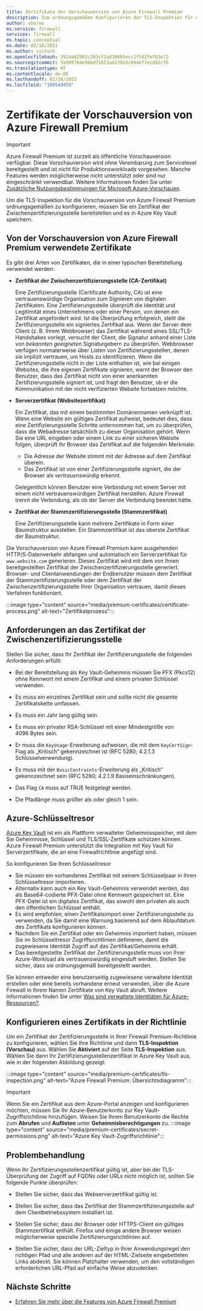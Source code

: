 ```yaml
---
title: Zertifikate der Vorschauversion von Azure Firewall Premium
description: Zum ordnungsgemäßen Konfigurieren der TLS-Inspektion für die Vorschauversion von Azure Firewall Premium müssen Sie Zertifikate von Zwischenzertifizierungsstellen konfigurieren und installieren.
author: vhorne
ms.service: firewall
services: firewall
ms.topic: conceptual
ms.date: 02/16/2021
ms.author: victorh
ms.openlocfilehash: 3914a82903c293cf1a8306b5ecc1f542fef83e72
ms.sourcegitcommit: 5a999764e98bd71653ad12918c09def7ecd92cf6
ms.translationtype: HT
ms.contentlocale: de-DE
ms.lasthandoff: 02/16/2021
ms.locfileid: "100549459"
---
```

# <a name="azure-firewall-premium-preview-certificates"></a>Zertifikate der Vorschauversion von Azure Firewall Premium 

> [!IMPORTANT]
> Azure Firewall Premium ist zurzeit als öffentliche Vorschauversion verfügbar.
> Diese Vorschauversion wird ohne Vereinbarung zum Servicelevel bereitgestellt und ist nicht für Produktionsworkloads vorgesehen. Manche Features werden möglicherweise nicht unterstützt oder sind nur eingeschränkt verwendbar. Weitere Informationen finden Sie unter [Zusätzliche Nutzungsbestimmungen für Microsoft Azure-Vorschauen](https://azure.microsoft.com/support/legal/preview-supplemental-terms/).

 Um die TLS-Inspektion für die Vorschauversion von Azure Firewall Premium ordnungsgemäßen zu konfigurieren, müssen Sie ein Zertifikat der Zwischenzertifizierungsstelle bereitstellen und es in Azure Key Vault speichern.

## <a name="certificates-used-by-azure-firewall-premium-preview"></a>Von der Vorschauversion von Azure Firewall Premium verwendete Zertifikate

Es gibt drei Arten von Zertifikaten, die in einer typischen Bereitstellung verwendet werden:

- **Zertifikat der Zwischenzertifizierungsstelle (CA-Zertifikat)**

   Eine Zertifizierungsstelle (Certificate Authority, CA) ist eine vertrauenswürdige Organisation zum Signieren von digitalen Zertifikaten. Eine Zertifizierungsstelle überprüft die Identität und Legitimität eines Unternehmens oder einer Person, von denen ein Zertifikat angefordert wird. Ist die Überprüfung erfolgreich, stellt die Zertifizierungsstelle ein signiertes Zertifikat aus. Wenn der Server dem Client (z. B. Ihrem Webbrowser) das Zertifikat während eines SSL/TLS-Handshakes vorlegt, versucht der Client, die Signatur anhand einer Liste von *bekannten geeigneten* Signaturgebern zu überprüfen. Webbrowser verfügen normalerweise über Listen von Zertifizierungsstellen, denen sie implizit vertrauen, um Hosts zu identifizieren. Wenn die Zertifizierungsstelle nicht in der Liste enthalten ist, wie bei einigen Websites, die ihre eigenen Zertifikate signieren, warnt der Browser den Benutzer, dass das Zertifikat nicht von einer anerkannten Zertifizierungsstelle signiert ist, und fragt den Benutzer, ob er die Kommunikation mit der nicht verifizierten Website fortsetzen möchte.

- **Serverzertifikat (Websitezertifikat)**

   Ein Zertifikat, das mit einem bestimmten Domänennamen verknüpft ist. Wenn eine Website ein gültiges Zertifikat aufweist, bedeutet dies, dass eine Zertifizierungsstelle Schritte unternommen hat, um zu überprüfen, dass die Webadresse tatsächlich zu dieser Organisation gehört. Wenn Sie eine URL eingeben oder einem Link zu einer sicheren Website folgen, überprüft Ihr Browser das Zertifikat auf die folgenden Merkmale:
   - Die Adresse der Website stimmt mit der Adresse auf dem Zertifikat überein.
   - Das Zertifikat ist von einer Zertifizierungsstelle signiert, die der Browser als *vertrauenswürdig* erkennt.
   
   Gelegentlich können Benutzer eine Verbindung mit einem Server mit einem nicht vertrauenswürdigen Zertifikat herstellen. Azure Firewall trennt die Verbindung, als ob der Server die Verbindung beendet hätte.

- **Zertifikat der Stammzertifizierungsstelle (Stammzertifikat)**

   Eine Zertifizierungsstelle kann mehrere Zertifikate in Form einer Baumstruktur ausstellen. Ein Stammzertifikat ist das oberste Zertifikat der Baumstruktur.

Die Vorschauversion von Azure Firewall Premium kann ausgehenden HTTP/S-Datenverkehr abfangen und automatisch ein Serverzertifikat für `www.website.com` generieren. Dieses Zertifikat wird mit dem von Ihnen bereitgestellten Zertifikat der Zwischenzertifizierungsstelle generiert. Browser- und Clientanwendungen der Endbenutzer müssen dem Zertifikat der Stammzertifizierungsstelle oder dem Zertifikat der Zwischenzertifizierungsstelle Ihrer Organisation vertrauen, damit dieses Verfahren funktioniert. 

:::image type="content" source="media/premium-certificates/certificate-process.png" alt-text="Zertifikatprozess":::

## <a name="intermediate-ca-certificate-requirements"></a>Anforderungen an das Zertifikat der Zwischenzertifizierungsstelle

Stellen Sie sicher, dass Ihr Zertifikat der Zertifizierungsstelle die folgenden Anforderungen erfüllt:

- Bei der Bereitstellung als Key Vault-Geheimnis müssen Sie PFX (Pkcs12) ohne Kennwort mit einem Zertifikat und einem privaten Schlüssel verwenden.

- Es muss ein einzelnes Zertifikat sein und sollte nicht die gesamte Zertifikatskette umfassen.  

- Es muss ein Jahr lang gültig sein.  

- Es muss ein privater RSA-Schlüssel mit einer Mindestgröße von 4096 Bytes sein.  

- Er muss die `KeyUsage`-Erweiterung aufweisen, die mit dem `KeyCertSign`-Flag als „Kritisch“ gekennzeichnet ist (RFC 5280; 4.2.1.3 Schlüsselverwendung).

- Es muss mit der `BasicContraints`-Erweiterung als „Kritisch“ gekennzeichnet sein (RFC 5280; 4.2.1.9 Basiseinschränkungen).  

- Das Flag `CA` muss auf TRUE festgelegt werden.

- Die Pfadlänge muss größer als oder gleich 1 sein.

## <a name="azure-key-vault"></a>Azure-Schlüsseltresor

[Azure Key Vault](../key-vault/general/overview.md) ist ein als Plattform verwalteter Geheimnisspeicher, mit dem Sie Geheimnisse, Schlüssel und TLS/SSL-Zertifikate schützen können. Azure Firewall Premium unterstützt die Integration mit Key Vault für Serverzertifikate, die an eine Firewallrichtlinie angefügt sind.
 
So konfigurieren Sie Ihren Schlüsseltresor

- Sie müssen ein vorhandenes Zertifikat mit seinem Schlüsselpaar in Ihren Schlüsseltresor importieren. 
- Alternativ kann auch ein Key Vault-Geheimnis verwendet werden, das als Base64-codierte PFX-Datei ohne Kennwort gespeichert ist.  Eine PFX-Datei ist ein digitales Zertifikat, das sowohl den privaten als auch den öffentlichen Schlüssel enthält.
- Es wird empfohlen, einen Zertifikatsimport einer Zertifizierungsstelle zu verwenden, da Sie damit eine Warnung basierend auf dem Ablaufdatum des Zertifikats konfigurieren können.
- Nachdem Sie ein Zertifikat oder ein Geheimnis importiert haben, müssen Sie im Schlüsseltresor Zugriffsrichtlinien definieren, damit die zugewiesene Identität Zugriff auf das Zertifikat/Geheimnis erhält.
- Das bereitgestellte Zertifikat der Zertifizierungsstelle muss von Ihrer Azure-Workload als vertrauenswürdig eingestuft werden. Stellen Sie sicher, dass sie ordnungsgemäß bereitgestellt werden.

Sie können entweder eine benutzerseitig zugewiesene verwaltete Identität erstellen oder eine bereits vorhandene erneut verwenden, über die Azure Firewall in Ihrem Namen Zertifikate von Key Vault abruft. Weitere Informationen finden Sie unter [Was sind verwaltete Identitäten für Azure-Ressourcen?](../active-directory/managed-identities-azure-resources/overview.md). 

## <a name="configure-a-certificate-in-your-policy"></a>Konfigurieren eines Zertifikats in der Richtlinie

Um ein Zertifikat der Zertifizierungsstelle in Ihrer Firewall Premium-Richtlinie zu konfigurieren, wählen Sie Ihre Richtlinie und dann **TLS-Inspektion (Vorschau)** aus. Wählen Sie **Aktiviert** auf der Seite **TLS-Inspektion** aus. Wählen Sie dann Ihr Zertifizierungsstellenzertifikat in Azure Key Vault aus, wie in der folgenden Abbildung gezeigt:

:::image type="content" source="media/premium-certificates/tls-inspection.png" alt-text="Azure Firewall Premium: Übersichtsdiagramm":::
 
> [!IMPORTANT]
> Wenn Sie ein Zertifikat aus dem Azure-Portal anzeigen und konfigurieren möchten, müssen Sie Ihr Azure-Benutzerkonto zur Key Vault-Zugriffsrichtlinie hinzufügen. Weisen Sie Ihrem Benutzerkonto die Rechte zum **Abrufen** und **Auflisten** unter **Geheimnisberechtigungen** zu.
   :::image type="content" source="media/premium-certificates/secret-permissions.png" alt-text="Azure Key Vault-Zugriffsrichtlinie":::


## <a name="troubleshooting"></a>Problembehandlung

Wenn Ihr Zertifizierungsstellenzertifikat gültig ist, aber bei der TLS-Überprüfung der Zugriff auf FQDNs oder URLs nicht möglich ist, sollten Sie folgende Punkte überprüfen:

- Stellen Sie sicher, dass das Webserverzertifikat gültig ist.  

- Stellen Sie sicher, dass das Zertifikat der Stammzertifizierungsstelle auf dem Clientbetriebssystem installiert ist.  

- Stellen Sie sicher, dass der Browser oder HTTPS-Client ein gültiges Stammzertifikat enthält. Firefox und einige andere Browser weisen möglicherweise spezielle Zertifizierungsrichtlinien auf.  

- Stellen Sie sicher, dass der URL-Zieltyp in Ihrer Anwendungsregel den richtigen Pfad und alle anderen auf der HTML-Zielseite eingebetteten Links abdeckt. Sie können Platzhalter verwenden, um den vollständigen erforderlichen URL-Pfad auf einfache Weise abzudecken.  


## <a name="next-steps"></a>Nächste Schritte

- [Erfahren Sie mehr über die Features von Azure Firewall Premium](premium-features.md)
